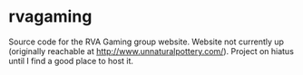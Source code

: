 rvagaming
=========

Source code for the RVA Gaming group website.  Website not currently up (originally reachable at http://www.unnaturalpottery.com/).  Project on hiatus until I find a good place to host it.
